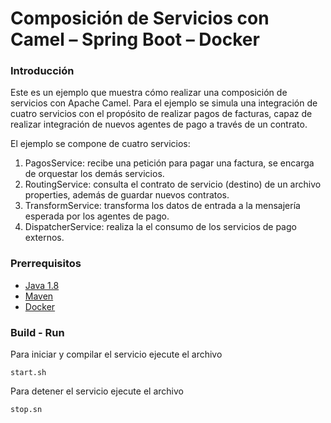 # Composición de Servicios con Camel – Spring Boot – Docker

### Introducción
Este es un ejemplo que muestra cómo realizar una composición de servicios con Apache Camel. Para el ejemplo se simula una integración de cuatro servicios con el propósito de realizar pagos de facturas, capaz de realizar integración de nuevos agentes de pago a través de un contrato.

El ejemplo se compone de cuatro servicios:
1. PagosService: recibe una petición para pagar una factura, se encarga de orquestar los demás servicios.
2. RoutingService: consulta el contrato de servicio (destino) de un archivo properties, además de guardar nuevos contratos.
3. TransformService: transforma los datos de entrada a la mensajería esperada por los agentes de pago.
4. DispatcherService: realiza la el consumo de los servicios de pago externos.

### Prerrequisitos
* [Java 1.8](https://www.java.com)
* [Maven](https://maven.apache.org/)
* [Docker](https://www.docker.com/)

### Build - Run
Para iniciar y compilar el servicio ejecute el archivo

	start.sh
  
Para detener el servicio ejecute el archivo

	stop.sn
